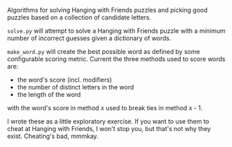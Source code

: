 Algorithms for solving Hanging with Friends puzzles and picking good puzzles
based on a collection of candidate letters.

`solve.py` will attempt to solve a Hanging with Friends puzzle with a minimum
number of incorrect guesses given a dictionary of words.

`make_word.py` will create the best possible word as defined by some
configurable scoring metric. Current the three methods used to score words are:

* the word's score (incl. modifiers)
* the number of distinct letters in the word
* the length of the word

with the word's score in method x used to break ties in method x - 1.

I wrote these as a little exploratory exercise. If you want to use them to
cheat at Hanging with Friends, I won't stop you, but that's not why they
exist. Cheating's bad, mmmkay.
